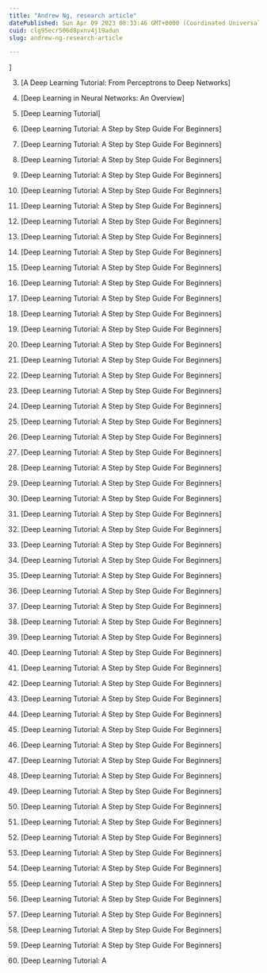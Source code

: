 ```yaml
---
title: "Andrew Ng, research article"
datePublished: Sun Apr 09 2023 08:33:46 GMT+0000 (Coordinated Universal Time)
cuid: clg95ecr506d8pxnv4j19adun
slug: andrew-ng-research-article

---
```


]

3. [A Deep Learning Tutorial: From Perceptrons to Deep Networks]

4. [Deep Learning in Neural Networks: An Overview]

5. [Deep Learning Tutorial]

6. [Deep Learning Tutorial: A Step by Step Guide For Beginners]

7. [Deep Learning Tutorial: A Step by Step Guide For Beginners]

8. [Deep Learning Tutorial: A Step by Step Guide For Beginners]

9. [Deep Learning Tutorial: A Step by Step Guide For Beginners]

10. [Deep Learning Tutorial: A Step by Step Guide For Beginners]

11. [Deep Learning Tutorial: A Step by Step Guide For Beginners]

12. [Deep Learning Tutorial: A Step by Step Guide For Beginners]

13. [Deep Learning Tutorial: A Step by Step Guide For Beginners]

14. [Deep Learning Tutorial: A Step by Step Guide For Beginners]

15. [Deep Learning Tutorial: A Step by Step Guide For Beginners]

16. [Deep Learning Tutorial: A Step by Step Guide For Beginners]

17. [Deep Learning Tutorial: A Step by Step Guide For Beginners]

18. [Deep Learning Tutorial: A Step by Step Guide For Beginners]

19. [Deep Learning Tutorial: A Step by Step Guide For Beginners]

20. [Deep Learning Tutorial: A Step by Step Guide For Beginners]

21. [Deep Learning Tutorial: A Step by Step Guide For Beginners]

22. [Deep Learning Tutorial: A Step by Step Guide For Beginners]

23. [Deep Learning Tutorial: A Step by Step Guide For Beginners]

24. [Deep Learning Tutorial: A Step by Step Guide For Beginners]

25. [Deep Learning Tutorial: A Step by Step Guide For Beginners]

26. [Deep Learning Tutorial: A Step by Step Guide For Beginners]

27. [Deep Learning Tutorial: A Step by Step Guide For Beginners]

28. [Deep Learning Tutorial: A Step by Step Guide For Beginners]

29. [Deep Learning Tutorial: A Step by Step Guide For Beginners]

30. [Deep Learning Tutorial: A Step by Step Guide For Beginners]

31. [Deep Learning Tutorial: A Step by Step Guide For Beginners]

32. [Deep Learning Tutorial: A Step by Step Guide For Beginners]

33. [Deep Learning Tutorial: A Step by Step Guide For Beginners]

34. [Deep Learning Tutorial: A Step by Step Guide For Beginners]

35. [Deep Learning Tutorial: A Step by Step Guide For Beginners]

36. [Deep Learning Tutorial: A Step by Step Guide For Beginners]

37. [Deep Learning Tutorial: A Step by Step Guide For Beginners]

38. [Deep Learning Tutorial: A Step by Step Guide For Beginners]

39. [Deep Learning Tutorial: A Step by Step Guide For Beginners]

40. [Deep Learning Tutorial: A Step by Step Guide For Beginners]

41. [Deep Learning Tutorial: A Step by Step Guide For Beginners]

42. [Deep Learning Tutorial: A Step by Step Guide For Beginners]

43. [Deep Learning Tutorial: A Step by Step Guide For Beginners]

44. [Deep Learning Tutorial: A Step by Step Guide For Beginners]

45. [Deep Learning Tutorial: A Step by Step Guide For Beginners]

46. [Deep Learning Tutorial: A Step by Step Guide For Beginners]

47. [Deep Learning Tutorial: A Step by Step Guide For Beginners]

48. [Deep Learning Tutorial: A Step by Step Guide For Beginners]

49. [Deep Learning Tutorial: A Step by Step Guide For Beginners]

50. [Deep Learning Tutorial: A Step by Step Guide For Beginners]

51. [Deep Learning Tutorial: A Step by Step Guide For Beginners]

52. [Deep Learning Tutorial: A Step by Step Guide For Beginners]

53. [Deep Learning Tutorial: A Step by Step Guide For Beginners]

54. [Deep Learning Tutorial: A Step by Step Guide For Beginners]

55. [Deep Learning Tutorial: A Step by Step Guide For Beginners]

56. [Deep Learning Tutorial: A Step by Step Guide For Beginners]

57. [Deep Learning Tutorial: A Step by Step Guide For Beginners]

58. [Deep Learning Tutorial: A Step by Step Guide For Beginners]

59. [Deep Learning Tutorial: A Step by Step Guide For Beginners]

60. [Deep Learning Tutorial: A